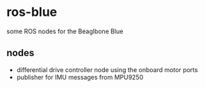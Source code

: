 # ros-blue

some ROS nodes for the Beaglbone Blue

## nodes

* differential drive controller node using the onboard motor ports
* publisher for IMU messages from MPU9250
